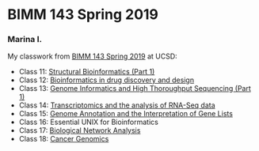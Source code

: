 # BIMM 143 Spring 2019
### Marina I.

My classwork from [BIMM 143 Spring 2019](https://miwama28.github.io/BIMM143/) at UCSD:

- Class 11: [Structural Bioinformatics (Part 1)](https://github.com/miwama28/BIMM143/blob/master/class11.md)
- Class 12: [Bioinformatics in drug discovery and design](https://github.com/miwama28/BIMM143/blob/master/class12.md)
- Class 13: [Genome Informatics and High Thoroughput Sequencing (Part 1)](https://github.com/miwama28/BIMM143/blob/master/class13.md)
- Class 14: [Transcriptomics and the analysis of RNA-Seq data](https://github.com/miwama28/BIMM143/blob/master/class14.md)
- Class 15: [Genome Annotation and the Interpretation of Gene Lists](https://github.com/miwama28/BIMM143/blob/master/class15.md)
- Class 16: Essential UNIX for Bioinformatics
- Class 17: [Biological Network Analysis](https://github.com/miwama28/BIMM143/blob/master/class17.md)
- Class 18: [Cancer Genomics](https://github.com/miwama28/BIMM143/blob/master/class18.md)

